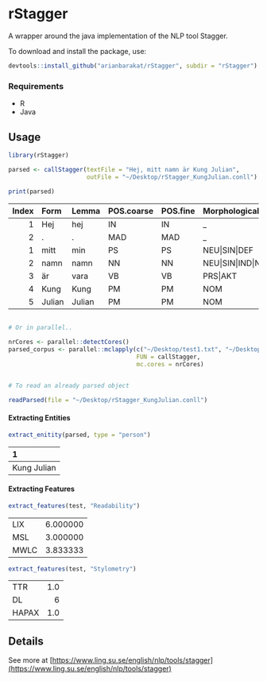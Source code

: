 # rStagger

A wrapper around the java implementation of the NLP tool Stagger. 


To download and install the package, use:

```r
devtools::install_github("arianbarakat/rStagger", subdir = "rStagger")
```

### Requirements

* R
* Java


## Usage

```r
library(rStagger)

parsed <- callStagger(textFile = "Hej, mitt namn är Kung Julian",
                      outFile = "~/Desktop/rStagger_KungJulian.conll")
  
print(parsed) 

```


| Index|Form   |Lemma  |POS.coarse |POS.fine |Morphological.features         |Head |Dependency.type |Chunk.tag |Chunk.type |NE.tag |NE.type |Token.ID                     |Sentence.ID |
|-----:|:------|:------|:----------|:--------|:------------------------------|:----|:---------------|:---------|:----------|:------|:-------|:----------------------------|:-----------|
|     1|Hej    |hej    |IN         |IN       |_                              |_    |_               |_         |_          |O      |_       |staggerInput91d1052362a:0:0  |0           |
|     2|.      |.      |MAD        |MAD      |_                              |_    |_               |_         |_          |O      |_       |staggerInput91d1052362a:0:3  |0           |
|     1|mitt   |min    |PS         |PS       |NEU&#124;SIN&#124;DEF          |_    |_               |_         |_          |O      |_       |staggerInput91d1052362a:1:5  |1           |
|     2|namn   |namn   |NN         |NN       |NEU&#124;SIN&#124;IND&#124;NOM |_    |_               |_         |_          |O      |_       |staggerInput91d1052362a:1:10 |1           |
|     3|är     |vara   |VB         |VB       |PRS&#124;AKT                   |_    |_               |_         |_          |O      |_       |staggerInput91d1052362a:1:15 |1           |
|     4|Kung   |Kung   |PM         |PM       |NOM                            |_    |_               |_         |_          |B      |person  |staggerInput91d1052362a:1:18 |1           |
|     5|Julian |Julian |PM         |PM       |NOM                            |_    |_               |_         |_          |I      |person  |staggerInput91d1052362a:1:23 |1           |


```r

# Or in parallel.. 

nrCores <- parallel::detectCores()
parsed_corpus <- parallel::mclapply(c("~/Desktop/test1.txt", "~/Desktop/test2.txt"), 
                                    FUN = callStagger,
                                    mc.cores = nrCores)


# To read an already parsed object

readParsed(file = "~/Desktop/rStagger_KungJulian.conll")

```

#### Extracting Entities

```r
extract_enitity(parsed, type = "person")


```

|          1 |
|:-----------|
|Kung Julian |

#### Extracting Features

```r
extract_features(test, "Readability")

```

|     |         |
|:----|--------:|
|LIX  | 6.000000|
|MSL  | 3.000000|
|MWLC | 3.833333|

```r
extract_features(test, "Stylometry")

```

|      |   |
|:-----|--:|
|TTR   |  1.0|
|DL    |  6|
|HAPAX |  1.0|

## Details

See more at [https://www.ling.su.se/english/nlp/tools/stagger](https://www.ling.su.se/english/nlp/tools/stagger)

